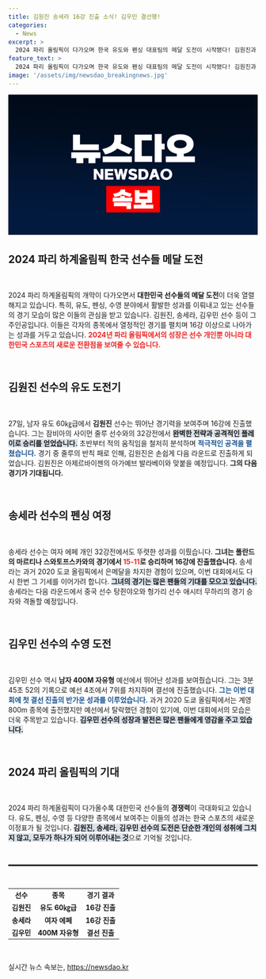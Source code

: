 ```yaml
---
title: 김원진 송세라 16강 진출 소식! 김우민 결선행!
categories:
  - News
excerpt: >
  2024 파리 올림픽이 다가오며 한국 유도와 펜싱 대표팀의 메달 도전이 시작됐다! 김원진과 송세라, 각각 16강 진출에 성공하며 기대감을 높이고 있다. 김우민도 수영 결선에 진출, 금메달의 꿈을 이어간다! 클릭하여 현장 속 긴장감 넘치는 경기 소식을 확인하세요!
feature_text: >
  2024 파리 올림픽이 다가오며 한국 유도와 펜싱 대표팀의 메달 도전이 시작됐다! 김원진과 송세라, 각각 16강 진출에 성공하며 기대감을 높이고 있다. 김우민도 수영 결선에 진출, 금메달의 꿈을 이어간다! 클릭하여 현장 속 긴장감 넘치는 경기 소식을 확인하세요!
image: '/assets/img/newsdao_breakingnews.jpg'
---
```


<p><img src="/assets/img/newsdao_breakingnews.jpg" alt="flaretime 속보" /></p>

<h2 data-ke-size="size26">2024 파리 하계올림픽 한국 선수들 메달 도전</h2>

<p data-ke-size="size16">&nbsp;</p>

<p data-ke-size="size16">2024 파리 하계올림픽의 개막이 다가오면서 <b>대한민국 선수들의 메달 도전</b>이 더욱 열렬해지고 있습니다. 특히, 유도, 펜싱, 수영 분야에서 활발한 성과를 이뤄내고 있는 선수들의 경기 모습이 많은 이들의 관심을 받고 있습니다. 김원진, 송세라, 김우민 선수 등이 그 주인공입니다. 이들은 각자의 종목에서 열정적인 경기를 펼치며 16강 이상으로 나아가는 성과를 거두고 있습니다. <b><span style="color: #ee2323;">2024년 파리 올림픽에서의 성장은 선수 개인뿐 아니라 대한민국 스포츠의 새로운 전환점을 보여줄 수 있습니다.</span></b></p>

<p data-ke-size="size16">&nbsp;</p>

<h2 data-ke-size="size26">김원진 선수의 유도 도전기</h2>

<p data-ke-size="size16">&nbsp;</p>

<p data-ke-size="size16">27일, 남자 유도 60㎏급에서 <b>김원진</b> 선수는 뛰어난 경기력을 보여주며 16강에 진출했습니다. 그는 잠비아의 사이먼 줄루 선수와의 32강전에서 <b><span style="background-color: #21538527;">완벽한 전략과 공격적인 플레이로 승리를 얻었습니다.</span></b> 초반부터 적의 움직임을 철저히 분석하며 <b><span style="color: #1a5490;">적극적인 공격을 펼쳤습니다.</span></b> 경기 중 줄루의 반칙 패로 인해, 김원진은 손쉽게 다음 라운드로 진출하게 되었습니다. 김원진은 아제르바이젠의 아가예브 발라베이와 맞붙을 예정입니다. <b>그의 다음 경기가 기대됩니다.</b></p>

<p data-ke-size="size16">&nbsp;</p>

<h2 data-ke-size="size26">송세라 선수의 펜싱 여정</h2>

<p data-ke-size="size16">&nbsp;</p>

<p data-ke-size="size16">송세라 선수는 여자 에페 개인 32강전에서도 뚜렷한 성과를 이뤘습니다. <b>그녀는 폴란드의 마르티나 스와토프스카와의 경기에서 <span style="color: #ee2323;">15-11</span>로 승리하며 16강에 진출했습니다.</b> 송세라는 과거 2020 도쿄 올림픽에서 은메달을 차지한 경험이 있으며, 이번 대회에서도 다시 한번 그 기세를 이어가려 합니다. <b><span style="background-color: #21538527;">그녀의 경기는 많은 팬들의 기대를 모으고 있습니다.</span></b> 송세라는 다음 라운드에서 중국 선수 탕쥔야오와 헝가리 선수 애시터 무하리의 경기 승자와 격돌할 예정입니다.</p>

<p data-ke-size="size16">&nbsp;</p>

<h2 data-ke-size="size26">김우민 선수의 수영 도전</h2>

<p data-ke-size="size16">&nbsp;</p>

<p data-ke-size="size16">김우민 선수 역시 <b>남자 400M 자유형</b> 예선에서 뛰어난 성과를 보여줬습니다. 그는 3분 45초 52의 기록으로 예선 4조에서 7위를 차지하며 결선에 진출했습니다. <b><span style="color: #1a5490;">그는 이번 대회에 첫 결선 진출의 반가운 성과를 이루었습니다.</span></b> 과거 2020 도쿄 올림픽에서는 계영 800m 종목에 출전했지만 예선에서 탈락했던 경험이 있기에, 이번 대회에서의 모습은 더욱 주목받고 있습니다. <b><span style="background-color: #21538527;">김우민 선수의 성장과 발전은 많은 팬들에게 영감을 주고 있습니다.</span></b></p>

<p data-ke-size="size16">&nbsp;</p>

<h2 data-ke-size="size26">2024 파리 올림픽의 기대</h2>

<p data-ke-size="size16">&nbsp;</p>

<p data-ke-size="size16">2024 파리 하계올림픽이 다가올수록 대한민국 선수들의 <b>경쟁력</b>이 극대화되고 있습니다. 유도, 펜싱, 수영 등 다양한 종목에서 보여주는 이들의 성과는 한국 스포츠의 새로운 이정표가 될 것입니다. <b><span style="background-color: #21538527;">김원진, 송세라, 김우민 선수의 도전은 단순한 개인의 성취에 그치지 않고, 모두가 하나가 되어 이루어내는 것</span></b>으로 기억될 것입니다.</p>

<p data-ke-size="size16">&nbsp;</p>

<hr style="border: 1px solid #000;" />

<p data-ke-size="size16">&nbsp;</p>

<table style="width: 100%;">
    <tr>
        <td style="text-align: center; height: 17px;"><b>선수</b></td>
        <td style="text-align: center; height: 17px;"><b>종목</b></td>
        <td style="text-align: center; height: 17px;"><b>경기 결과</b></td>
    </tr>
    <tr>
        <td style="text-align: center; height: 17px;"><b>김원진</b></td>
        <td style="text-align: center; height: 17px;"><b>유도 60㎏급</b></td>
        <td style="text-align: center; height: 17px;"><b>16강 진출</b></td>
    </tr>
    <tr>
        <td style="text-align: center; height: 17px;"><b>송세라</b></td>
        <td style="text-align: center; height: 17px;"><b>여자 에페</b></td>
        <td style="text-align: center; height: 17px;"><b>16강 진출</b></td>
    </tr>
    <tr>
        <td style="text-align: center; height: 17px;"><b>김우민</b></td>
        <td style="text-align: center; height: 17px;"><b>400M 자유형</b></td>
        <td style="text-align: center; height: 17px;"><b>결선 진출</b></td>
    </tr>
</table>

<p data-ke-size="size16">&nbsp;</p>
실시간 뉴스 속보는, <a href="https://newsdao.kr" rel="dofollow">https://newsdao.kr</a>


